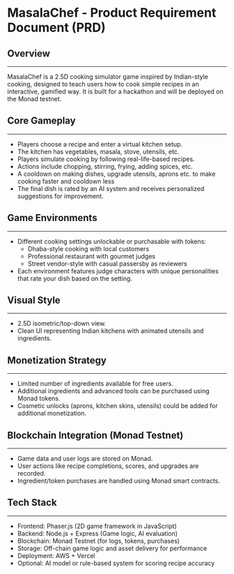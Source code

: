 # MasalaChef - Product Requirement Document (PRD)

## Overview

---

MasalaChef is a 2.5D cooking simulator game inspired by Indian-style cooking, designed to teach users how to cook simple recipes in an interactive, gamified way. It is built for a hackathon and will be deployed on the Monad testnet.

## Core Gameplay

---

- Players choose a recipe and enter a virtual kitchen setup.
- The kitchen has vegetables, masala, stove, utensils, etc.
- Players simulate cooking by following real-life-based recipes.
- Actions include chopping, stirring, frying, adding spices, etc.
- A cooldown on making dishes, upgrade utensils, aprons etc. to make cooking faster and cooldown less
- The final dish is rated by an AI system and receives personalized suggestions for improvement.

## **Game Environments**

---

- Different cooking settings unlockable or purchasable with tokens:
    - Dhaba-style cooking with local customers
    - Professional restaurant with gourmet judges
    - Street vendor-style with casual passersby as reviewers
- Each environment features judge characters with unique personalities that rate your dish based on the setting.

## Visual Style

---

- 2.5D isometric/top-down view.
- Clean UI representing Indian kitchens with animated utensils and ingredients.

## Monetization Strategy

---

- Limited number of ingredients available for free users.
- Additional ingredients and advanced tools can be purchased using Monad tokens.
- Cosmetic unlocks (aprons, kitchen skins, utensils) could be added for additional monetization.

## Blockchain Integration (Monad Testnet)

---

- Game data and user logs are stored on Monad.
- User actions like recipe completions, scores, and upgrades are recorded.
- Ingredient/token purchases are handled using Monad smart contracts.

## Tech Stack

---

- Frontend: Phaser.js (2D game framework in JavaScript)
- Backend: Node.js + Express (Game logic, AI evaluation)
- Blockchain: Monad Testnet (for logs, tokens, purchases)
- Storage: Off-chain game logic and asset delivery for performance
- Deployment: AWS + Vercel
- Optional: AI model or rule-based system for scoring recipe accuracy



